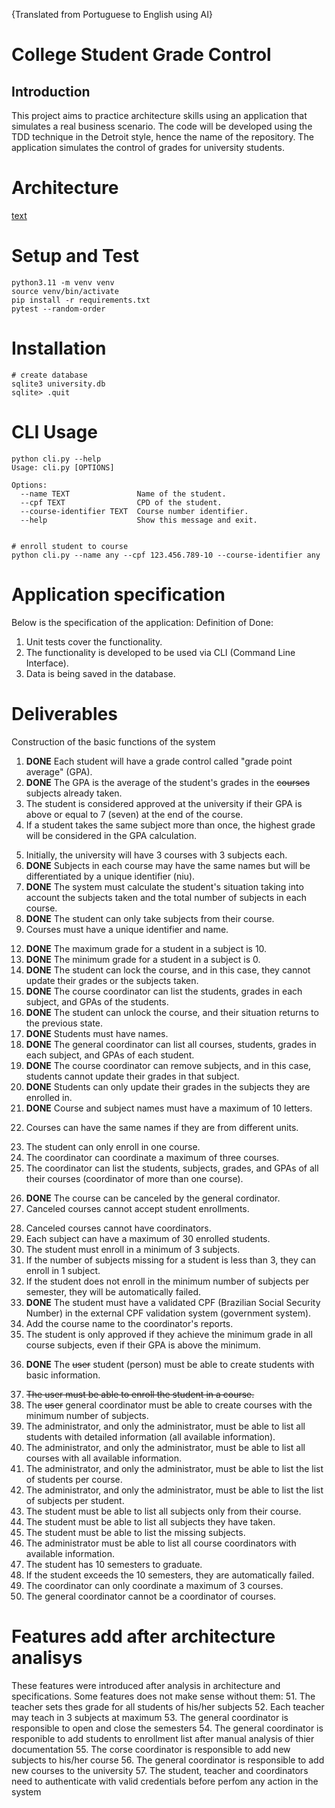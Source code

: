 {Translated from Portuguese to English using AI}
# College Student Grade Control
## Introduction
This project aims to practice architecture skills using an application that simulates a real business scenario.
The code will be developed using the TDD technique in the Detroit style, hence the name of the repository.
The application simulates the control of grades for university students.

# Architecture
[text](architecture.odp)

# Setup and Test
```
python3.11 -m venv venv
source venv/bin/activate
pip install -r requirements.txt
pytest --random-order
```

# Installation
```
# create database
sqlite3 university.db
sqlite> .quit
```

# CLI Usage
```
python cli.py --help
Usage: cli.py [OPTIONS]

Options:
  --name TEXT               Name of the student.
  --cpf TEXT                CPD of the student.
  --course-identifier TEXT  Course number identifier.
  --help                    Show this message and exit.


# enroll student to course
python cli.py --name any --cpf 123.456.789-10 --course-identifier any

```

# Application specification

Below is the specification of the application:
Definition of Done:
1. Unit tests cover the functionality.
2. The functionality is developed to be used via CLI (Command Line Interface).
3. Data is being saved in the database.
# Deliverables
Construction of the basic functions of the system
1. **DONE** Each student will have a grade control called "grade point average" (GPA).
2. **DONE** The GPA is the average of the student's grades in the ~~courses~~ subjects already taken.
3. The student is considered approved at the university if their GPA is above or equal to 7 (seven) at the end of the course.
4. If a student takes the same subject more than once, the highest grade will be considered in the GPA calculation.
<!-- Required setup to allow enrollments -->
5. Initially, the university will have 3 courses with 3 subjects each.
6. **DONE** Subjects in each course may have the same names but will be differentiated by a unique identifier (niu).
7. **DONE** The system must calculate the student's situation taking into account the subjects taken and the total number of subjects in each course.
8. **DONE** The student can only take subjects from their course.
9. Courses must have a unique identifier and name.
<!-- 
Same as requirement 6
10. ~~Course~~ Subject names can be the same, but the unique identifier for each ~~course~~ subject must be different. -->
<!-- 
Same as requirement 6
11. A course cannot have two subjects with the same name, even if the niu is different. -->
12. **DONE** The maximum grade for a student in a subject is 10.
13. **DONE** The minimum grade for a student in a subject is 0.
14. **DONE** The student can lock the course, and in this case, they cannot update their grades or the subjects taken.
15. **DONE**  The course coordinator can list the students, grades in each subject, and GPAs of the students.
16. **DONE** The student can unlock the course, and their situation returns to the previous state.
17. **DONE** Students must have names.
18. **DONE** The general coordinator can list all courses, students, grades in each subject, and GPAs of each student.
19. **DONE** The course coordinator can remove subjects, and in this case, students cannot update their grades in that subject.
20. **DONE** Students can only update their grades in the subjects they are enrolled in.
21. **DONE** Course and subject names must have a maximum of 10 letters.
<!-- What are units? Not clear -->
22. Courses can have the same names if they are from different units.
<!-- The student can do any time. Don't need to wai the next semester -->
23. The student can only enroll in one course.
24. The coordinator can coordinate a maximum of three courses.
25. The coordinator can list the students, subjects, grades, and GPAs of all their courses (coordinator of more than one course).
<!-- this requirement wasn't informing the actor. Figured out while making the diagrams of use cases -->
<!-- 26. The course can be canceled. -->
26. **DONE** The course can be canceled by the general cordinator.
27. Canceled courses cannot accept student enrollments.
<!-- How o set coordinators? -->
28. Canceled courses cannot have coordinators.
29. Each subject can have a maximum of 30 enrolled students.
30. The student must enroll in a minimum of 3 subjects.
31. If the number of subjects missing for a student is less than 3, they can enroll in 1 subject.
32. If the student does not enroll in the minimum number of subjects per semester, they will be automatically failed.
33. **DONE** The student must have a validated CPF (Brazilian Social Security Number) in the external CPF validation system (government system).
34. Add the course name to the coordinator's reports.
35. The student is only approved if they achieve the minimum grade in all course subjects, even if their GPA is above the minimum.
<!-- The user can create student with cpf and name. Considering DONE -->
36. **DONE** The ~~user~~ student (person) must be able to create students with basic information.
<!-- The basic information is enough for enrollment -->
37. ~~The user must be able to enroll the student in a course.~~
38. The ~~user~~ general coordinator must be able to create courses with the minimum number of subjects.
39. The administrator, and only the administrator, must be able to list all students with detailed information (all available information).
40. The administrator, and only the administrator, must be able to list all courses with all available information.
41. The administrator, and only the administrator, must be able to list the list of students per course.
42. The administrator, and only the administrator, must be able to list the list of subjects per student.
43. The student must be able to list all subjects only from their course.
44. The student must be able to list all subjects they have taken.
45. The student must be able to list the missing subjects.
46. The administrator must be able to list all course coordinators with available information.
47. The student has 10 semesters to graduate.
48. If the student exceeds the 10 semesters, they are automatically failed.
49. The coordinator can only coordinate a maximum of 3 courses.
50. The general coordinator cannot be a coordinator of courses.

# Features add after architecture analisys
These features were introduced after analysis in architecture and specifications. Some features does not make sense without them:
51. The teacher sets thes grade for all students of his/her subjects
52. Each teacher may teach in 3 subjects at maximum
53. The general coordinator is responsible to open and close the semesters
54. The general coordinator is responible to add students to enrollment list after manual analysis of thier documentation
55. The corse coordinator is responsible to add new subjects to his/her course
56. The general coordinator is responsible to add new courses to the university
57. The student, teacher and coordinators need to authenticate with valid credentials before perfom any action in the system